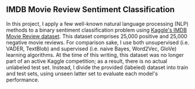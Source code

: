 ## IMDB Movie Review Sentiment Classification

In this project, I apply a few well-known natural language 
processing (NLP) methods to a binary sentiment classification problem using
[Kaggle's IMDB Movie Review dataset](https://www.kaggle.com/lakshmi25npathi/imdb-dataset-of-50k-movie-reviews).
This dataset comprises 25,000 positive and 25,000 negative movie reviews. For
comparison sake, I use both unsupervised (i.e. VADER, TextBlob) and supervised
(i.e. naive Bayes, Word2Vec, GloVe) learning algorithms. At the time of this writing,
this dataset was no longer part of an active Kaggle competition; as a result, there
is no actual unlabeled test set. Instead, I divide the provided (labeled) dataset
into train and test sets, using unseen latter set to evaluate each model's
performance.